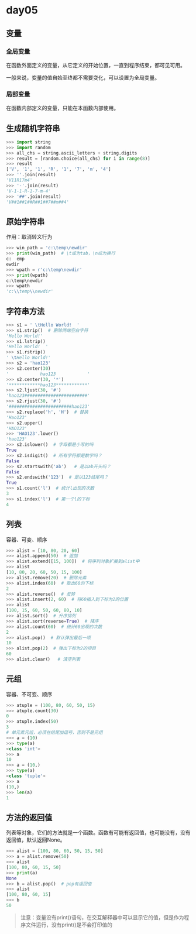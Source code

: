 # day05

## 变量

### 全局变量

在函数外面定义的变量，从它定义的开始位置，一直到程序结束，都可见可用。

一般来说，变量的值自始至终都不需要变化，可以设置为全局变量。

### 局部变量

在函数内部定义的变量，只能在本函数内部使用。

## 生成随机字符串

```python
>>> import string
>>> import random
>>> all_chs = string.ascii_letters + string.digits
>>> result = [random.choice(all_chs) for i in range(8)]
>>> result
['V', '1', '1', 'R', '1', '7', 'm', '4']
>>> ''.join(result)
'V11R17m4'
>>> '-'.join(result)
'V-1-1-R-1-7-m-4'
>>> '##'.join(result)
'V##1##1##R##1##7##m##4'
```

## 原始字符串

作用：取消转义行为

```python
>>> win_path = 'c:\temp\newdir'
>>> print(win_path)  # \t成为tab，\n成为换行
c:	emp
ewdir
>>> wpath = r'c:\temp\newdir'
>>> print(wpath)
c:\temp\newdir
>>> wpath
'c:\\temp\\newdir'
```

## 字符串方法

```python
>>> s1 = ' \tHello World!  '
>>> s1.strip()  # 删除两端空白字符
'Hello World!'
>>> s1.lstrip()
'Hello World!  '
>>> s1.rstrip()
' \tHello World!'
>>> s2 = 'hao123'
>>> s2.center(30)
'            hao123            '
>>> s2.center(30, '*')
'************hao123************'
>>> s2.ljust(30, '#')
'hao123########################'
>>> s2.rjust(30, '#')
'########################hao123'
>>> s2.replace('h', 'H')  # 替换
'Hao123'
>>> s2.upper()
'HAO123'
>>> 'HAO123'.lower()
'hao123'
>>> s2.islower()  # 字母都是小写的吗
True
>>> s2.isdigit()  # 所有字符都是数字吗？
False
>>> s2.startswith('ab')   # 是以ab开头吗？
False
>>> s2.endswith('123')  # 是以123结尾吗？
True
>>> s1.count('l')  # 统计l出现的次数
3
>>> s1.index('l')  # 第一个l的下标
4
```

## 列表

容器、可变、顺序

```python
>>> alist = [10, 80, 20, 60]
>>> alist.append(50)  # 追加
>>> alist.extend([15, 100])  # 将序列对象扩展到alist中
>>> alist
[10, 80, 20, 60, 50, 15, 100]
>>> alist.remove(20)  # 删除元素
>>> alist.index(60)  # 取出60的下标
2
>>> alist.reverse()  # 反转
>>> alist.insert(2, 60)  # 将60插入到下标为2的位置
>>> alist
[100, 15, 60, 50, 60, 80, 10]
>>> alist.sort()  # 升序排列
>>> alist.sort(reverse=True)  # 降序
>>> alist.count(60)  # 统计60出现的次数
2
>>> alist.pop()  # 默认弹出最后一项
10
>>> alist.pop(2)  # 弹出下标为2的项目
60
>>> alist.clear(）  # 清空列表
```

## 元组

容器、不可变、顺序

```python
>>> atuple = (100, 80, 60, 50, 15)
>>> atuple.count(30)
0
>>> atuple.index(50)
3
# 单元素元组，必须在结尾加逗号，否则不是元组
>>> a = (10)
>>> type(a)
<class 'int'>
>>> a
10
>>> a = (10,)
>>> type(a)
<class 'tuple'>
>>> a
(10,)
>>> len(a)
1
```

## 方法的返回值

列表等对象，它们的方法就是一个函数。函数有可能有返回值，也可能没有，没有返回值，默认返回None。

```python
>>> alist = [100, 80, 60, 50, 15, 50]
>>> a = alist.remove(50)
>>> alist
[100, 80, 60, 15, 50]
>>> print(a)
None
>>> b = alist.pop()  # pop有返回值
>>> alist
[100, 80, 60, 15]
>>> b
50
```

> 注意：变量没有print()语句，在交互解释器中可以显示它的值，但是作为程序文件运行，没有print()是不会打印值的

## 







